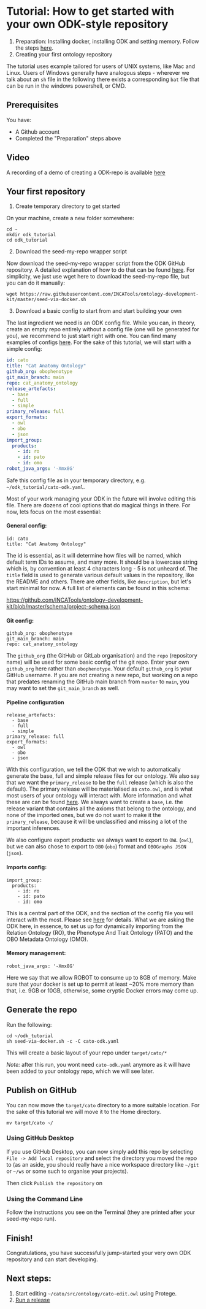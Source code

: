 # Tutorial: How to get started with your own ODK-style repository

1. Preparation: Installing docker, installing ODK and setting memory. Follow the steps [here](../howto/odk_setup.md).
2. Creating your first ontology repository

The tutorial uses example tailored for users of UNIX systems, like Mac and Linux.
Users of Windows generally have analogous steps - wherever we talk about an `sh` file in the following
there exists a corresponding `bat` file that can be run in the windows powershell, or CMD.

## Prerequisites

You have:

- A Github account
- Completed the "Preparation" steps above

## Video

A recording of a demo of creating a ODK-repo is available [here](https://www.youtube.com/watch?v=cd7750JVDaw)


## Your first repository

1. Create temporary directory to get started

On your machine, create a new folder somewhere:

```
cd ~
mkdir odk_tutorial
cd odk_tutorial
```

2. Download the seed-my-repo wrapper script

Now download the seed-my-repo wrapper script from the ODK GitHub repository. A detailed explanation of how to do that can be found [here](https://github.com/INCATools/ontology-development-kit/blob/master/docs/CreatingRepo.md#2-download-the-wrapper-script-and-pull-latest-odk-version). For simplicity, we just use wget here to download the seed-my-repo file, but you can do it manually:

```
wget https://raw.githubusercontent.com/INCATools/ontology-development-kit/master/seed-via-docker.sh
```

3. Download a basic config to start from and start building your own

The last ingredient we need is an ODK config file. While you can, in theory, create an empty repo entirely without a config file (one will be generated for you), we recommend to just start right with one. You can find many examples of configs [here](https://github.com/INCATools/ontology-development-kit/tree/master/configs). For the sake of this tutorial, we will start with a simple config:

```yaml
id: cato
title: "Cat Anatomy Ontology"
github_org: obophenotype
git_main_branch: main
repo: cat_anatomy_ontology
release_artefacts: 
  - base
  - full
  - simple
primary_release: full
export_formats:
  - owl
  - obo
  - json
import_group:
  products: 
    - id: ro
    - id: pato
    - id: omo
robot_java_args: '-Xmx8G'
```

Safe this config file as in your temporary directory, e.g. `~/odk_tutorial/cato-odk.yaml`.

Most of your work managing your ODK in the future will involve editing this file. There are dozens of cool options that do magical things in there. For now, lets focus on the most essential:

#### General config:

```
id: cato
title: "Cat Anatomy Ontology"
```

The id is essential, as it will determine how files will be named, which default term IDs to assume, and many more. It should be a lowercase string which is, by convention at least 4 characters long - 5 is not unheard of. The `title` field is used to generate various default values in the repository, like the README and others. There are other fields, like `description`, but let's start minimal for now. A full list of elements can be found in this schema:

https://github.com/INCATools/ontology-development-kit/blob/master/schema/project-schema.json

#### Git config:


```
github_org: obophenotype
git_main_branch: main
repo: cat_anatomy_ontology
```

The `github_org` (the GitHub or GitLab organisation) and the `repo` (repository name) will be used for some basic config of the git repo. Enter your own `github_org` here rather than `obophenotype`. Your default `github_org` is your GitHub username. If you are not creating a new repo, but working on a repo that predates renaming the GitHub main branch from `master` to `main`, you may want to set the `git_main_branch` as well.


#### Pipeline configuration

```
release_artefacts: 
  - base
  - full
  - simple
primary_release: full
export_formats:
  - owl
  - obo
  - json
```

With this configuration, we tell the ODK that we wish to automatically generate the base, full and simple release files for our ontology. We also say that we want the `primary_release` to be the `full` release (which is also the default). The primary release will be materialised as `cato.owl`, and is what most users of your ontology will interact with. More information and what these are can be found [here](https://github.com/INCATools/ontology-development-kit/blob/master/docs/ReleaseArtefacts.md). We always want to create a `base`, i.e. the release variant that contains all the axioms that belong to the ontology, and none of the imported ones, but we do not want to make it the `primary_release`, because it will be unclassified and missing a lot of the important inferences.

We also configure export products: we always want to export to `OWL` (`owl`), but we can also chose to export to `OBO` (`obo`) format and `OBOGraphs JSON` (`json`).

#### Imports config:

```
import_group:
  products: 
    - id: ro
    - id: pato
    - id: omo
```

This is a central part of the ODK, and the section of the config file you will interact with the most. Please see [here](managing-dynamic-imports-odk.py) for details. What we are asking the ODK here, in essence, to set us up for dynamically importing from the Relation Ontology (RO), the Phenotype And Trait Ontology (PATO) and the OBO Metadata Ontology (OMO).

#### Memory management:

```
robot_java_args: '-Xmx8G'
```

Here we say that we allow ROBOT to consume up to 8GB of memory. Make sure that your docker is set up to permit at least ~20% more memory than that, i.e. 9GB or 10GB, otherwise, some cryptic Docker errors may come up.

## Generate the repo

Run the following:

```
cd ~/odk_tutorial
sh seed-via-docker.sh -c -C cato-odk.yaml 
```

This will create a basic layout of your repo under `target/cato/*`

_Note:_ after this run, you wont need `cato-odk.yaml` anymore as it will have been added to your ontology repo, which we will see later.

## Publish on GitHub

You can now move the `target/cato` directory to a more suitable location. For the sake of this tutorial we will move it to the Home directory.

```
mv target/cato ~/
```

### Using GitHub Desktop

If you use GitHub Desktop, you can now simply add this repo by selecting `File -> Add local repository` and select the directory you moved the repo to (as an aside, you should really have a nice workspace directory like `~/git` or `~/ws` or some such to organise your projects).

Then click `Publish the repository` on 

### Using the Command Line

Follow the instructions you see on the Terminal (they are printed after your seed-my-repo run).

## Finish!

Congratulations, you have successfully jump-started your very own ODK repository and can start developing.

## Next steps:

1. Start editing `~/cato/src/ontology/cato-edit.owl` using Protege.
2. [Run a release](managing-ontology-releases-odk.md)
